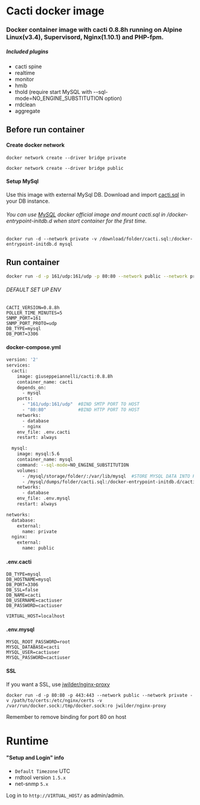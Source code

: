 # Cacti docker image

###  Docker container image with cacti 0.8.8h running on Alpine Linux(v3.4), Supervisord, Nginx(1.10.1) and PHP-fpm.

##### Included plugins
- cacti spine
- realtime
- monitor
- hmib
- thold (require start MySQL with --sql-mode=NO_ENGINE_SUBSTITUTION option)
- rrdclean
- aggregate


## Before run container

#### Create docker network
```
docker network create --driver bridge private
```
```
docker network create --driver bridge public
```

#### Setup MySql 
Use this image with external MySql DB. Download and import [cacti.sql](https://raw.githubusercontent.com/giuseppeiannelli/docker-cacti/master/cacti.sql) in your DB instance.

###### You can use [MySQL](https://hub.docker.com/_/mysql/) docker official image and mount cacti.sql in /docker-entrypoint-initdb.d when start container for the first time.

```
docker run -d --network private -v /download/folder/cacti.sql:/docker-entrypoint-initdb.d mysql
```

## Run container

```sh
docker run -d -p 161/udp:161/udp -p 80:80 --network public --network private --restart="always" -e DB_HOSTNAME=mysql -e DB_NAME=cacti -e DB_USERNAME=cactiuser -e DB_PASSWORD=cactiuser -e VIRTUAL_HOST=localhost giuseppeiannelli/cacti:0.8.8h
```
###### DEFAULT SET UP ENV

```
CACTI_VERSION=0.8.8h
POLLER_TIME_MINUTES=5
SNMP_PORT=161
SNMP_PORT_PROTO=udp
DB_TYPE=mysql
DB_PORT=3306
```

#### docker-compose.yml
```sh
version: '2'
services:
  cacti:
    image: giuseppeiannelli/cacti:0.8.8h
    container_name: cacti
    depends_on:
      - mysql
    ports:
      - "161/udp:161/udp"  #BIND SMTP PORT TO HOST
      - "80:80"            #BIND HTTP PORT TO HOST
    networks:
      - database
      - nginx
    env_file: .env.cacti
    restart: always

  mysql:
    image: mysql:5.6
    container_name: mysql
    command: --sql-mode=NO_ENGINE_SUBSTITUTION
    volumes:
      - /mysql/storage/folder/:/var/lib/mysql  #STORE MYSQL DATA INTO HOST FOLDER
      - /mysql/dumps/folder/cacti.sql:/docker-entrypoint-initdb.d/cacti.sql #IMPORT CACTI EMPITY SQL IN MYSQL DB
    networks:
      - database
    env_file: .env.mysql
    restart: always

networks:
  database:
    external:
      name: private
  nginx:
    external:
      name: public
```

#### .env.cacti
```
DB_TYPE=mysql
DB_HOSTNAME=mysql
DB_PORT=3306
DB_SSL=false
DB_NAME=cacti
DB_USERNAME=cactiuser
DB_PASSWORD=cactiuser

VIRTUAL_HOST=localhost
```

#### .env.mysql
```
MYSQL_ROOT_PASSWORD=root
MYSQL_DATABASE=cacti
MYSQL_USER=cactiuser
MYSQL_PASSWORD=cactiuser
```

#### SSL
If you want a SSL, use [jwilder/nginx-proxy](https://hub.docker.com/r/jwilder/nginx-proxy/)

```
docker run -d -p 80:80 -p 443:443 --network public --network private -v /path/to/certs:/etc/nginx/certs -v /var/run/docker.sock:/tmp/docker.sock:ro jwilder/nginx-proxy
```

Remember to remove binding for port 80 on host

# Runtime

#### "Setup and Login" info
- ```Default Timezone``` UTC
- rrdtool version ```1.5.x``` 
- net-snmp ```5.x```
 
Log in to ```http://VIRTUAL_HOST/``` as admin/admin.
